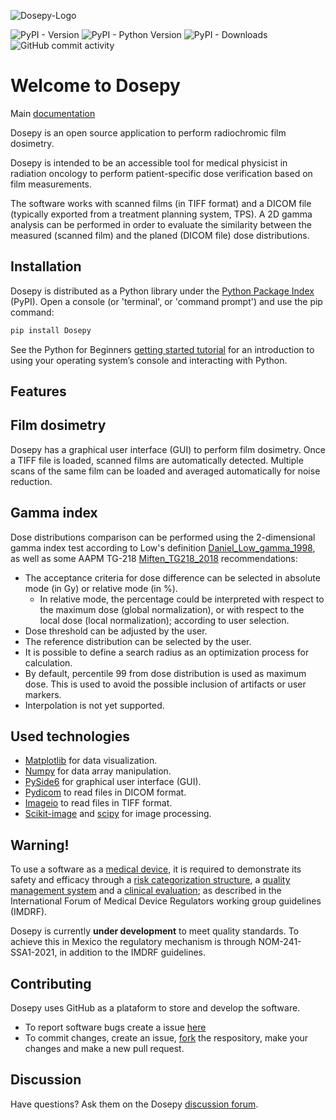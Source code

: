 ![Dosepy-Logo](https://dosepy.readthedocs.io/en/latest/_static/Logo_Dosepy.png)

![PyPI - Version](https://img.shields.io/pypi/v/Dosepy)
![PyPI - Python Version](https://img.shields.io/pypi/pyversions/Dosepy)
![PyPI - Downloads](https://img.shields.io/pypi/dm/Dosepy)
![GitHub commit activity](https://img.shields.io/github/commit-activity/m/LuisOlivaresJ/Dosepy)

# Welcome to Dosepy

Main [documentation](https://dosepy.readthedocs.io/en/latest/intro.html)

Dosepy is an open source application to perform radiochromic film dosimetry.

Dosepy is intended to be an accessible tool for medical physicist in radiation oncology to perform patient-specific dose verification based on film measurements.

The software works with scanned films (in TIFF format) and a DICOM file (typically exported from a treatment planning system, TPS).
A 2D gamma analysis can be performed in order to evaluate the similarity between the measured (scanned film) and the planed (DICOM file) dose distributions.

## Installation

Dosepy is distributed as a Python library under the [Python Package Index](https://pypi.org/) (PyPI).
Open a console (or 'terminal', or 'command prompt') and use the pip command:

```bash
pip install Dosepy
```

See the Python for Beginners [getting started tutorial](https://opentechschool.github.io/python-beginners/en/getting_started.html#what-is-python-exactly) for an introduction to using your operating system’s console and interacting with Python.

## Features

## Film dosimetry

Dosepy has a graphical user interface (GUI) to perform film dosimetry. Once a TIFF file is loaded, scanned films are automatically detected. Multiple scans of the same film can be loaded and averaged automatically for noise reduction.

## Gamma index

 Dose distributions comparison can be performed using the 2-dimensional gamma index test according to Low's definition [Daniel_Low_gamma_1998](https://doi.org/10.1118/1.598248), as well as some AAPM TG-218 [Miften_TG218_2018](https://doi.org/10.1002/mp.12810) recommendations:

* The acceptance criteria for dose difference can be selected in absolute mode (in Gy) or relative mode (in %).
  * In relative mode, the percentage could be interpreted with respect to the maximum dose (global normalization), or with respect to the local dose (local normalization); according to user selection.
* Dose threshold can be adjusted by the user.
* The reference distribution can be selected by the user.
* It is possible to define a search radius as an optimization process for calculation.
* By default, percentile 99 from dose distribution is used as maximum dose. This is used to avoid the possible inclusion of artifacts or user markers.
* Interpolation is not yet supported.

## Used technologies

* [Matplotlib](https://matplotlib.org/) for data visualization.
* [Numpy](https://numpy.org/) for data array manipulation.
* [PySide6](https://doc.qt.io/qtforpython-6/) for graphical user interface (GUI).
* [Pydicom](https://pydicom.github.io/) to read files in DICOM format.
* [Imageio](imageio) to read files in TIFF format.
* [Scikit-image](https://scikit-image.org/) and [scipy](https://scipy.org/) for image processing.

## Warning!
To use a software as a [medical device](https://www.imdrf.org/documents/software-medical-device-samd-key-definitions), it is required to demonstrate its safety and efficacy through a [risk categorization structure](https://www.imdrf.org/documents/software-medical-device-possible-framework-risk-categorization-and-corresponding-considerations), a [quality management system](https://www.imdrf.org/documents/software-medical-device-samd-application-quality-management-system) and a [clinical evaluation](https://www.imdrf.org/documents/software-medical-device-samd-clinical-evaluation); as described in the International Forum of Medical Device Regulators working group guidelines (IMDRF).

Dosepy is currently **under development** to meet quality standards. To achieve this in Mexico the regulatory mechanism is through NOM-241-SSA1-2021, in addition to the IMDRF guidelines.

## Contributing

Dosepy uses GitHub as a plataform to store and develop the software.
* To report software bugs create a issue [here](https://github.com/LuisOlivaresJ/Dosepy/issues)
* To commit changes, create an issue, [fork](https://docs.github.com/en/get-started/exploring-projects-on-github/contributing-to-a-project) the respository, make your changes and make a new pull request.

## Discussion
Have questions? Ask them on the Dosepy [discussion forum](https://groups.google.com/g/dosepy).